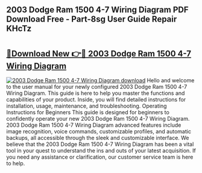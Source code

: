 ## 2003 Dodge Ram 1500 4-7 Wiring Diagram PDF Download Free - Part-8sg User Guide Repair KHcTz

# <h2><a href="http://dfs0cy.blite.top/?on=2003+Dodge+Ram+1500+4-7+Wiring+Diagram">🔗Download New 👉🔴 2003 Dodge Ram 1500 4-7 Wiring Diagram</a></h2>

[![2003 Dodge Ram 1500 4-7 Wiring Diagram download](https://i.imgur.com/lujVjoI.png)](http://dfs0cy.blite.top/?on=2003+Dodge+Ram+1500+4-7+Wiring+Diagram)
Hello and welcome to the user manual for your newly configured 2003 Dodge Ram 1500 4-7 Wiring Diagram. This guide is here to help you master the functions and capabilities of your product. Inside, you will find detailed instructions for installation, usage, maintenance, and troubleshooting. Operating Instructions for Beginners This guide is designed for beginners to confidently operate your new 2003 Dodge Ram 1500 4-7 Wiring Diagram. 2003 Dodge Ram 1500 4-7 Wiring Diagram advanced features include image recognition, voice commands, customizable profiles, and automatic backups, all accessible through the sleek and customizable interface. We believe that the 2003 Dodge Ram 1500 4-7 Wiring Diagram has been a vital tool in your quest to understand the ins and outs of your latest acquisition. If you need any assistance or clarification, our customer service team is here to help.
